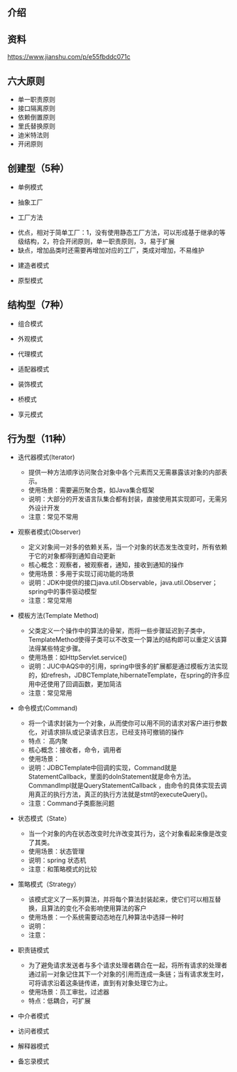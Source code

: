 ## 介绍

## 资料
 https://www.jianshu.com/p/e55fbddc071c

## 六大原则
- 单一职责原则
- 接口隔离原则
- 依赖倒置原则
- 里氏替换原则
- 迪米特法则
- 开闭原则

## 创建型（5种）
* 单例模式

* 抽象工厂

* 工厂方法

 - 优点，相对于简单工厂：1，没有使用静态工厂方法，可以形成基于继承的等级结构，2，符合开闭原则，单一职责原则，3，易于扩展
 - 缺点，增加品类时还需要再增加对应的工厂，类成对增加，不易维护
* 建造者模式

* 原型模式

## 结构型（7种）
* 组合模式

* 外观模式

* 代理模式

* 适配器模式

* 装饰模式

* 桥模式

* 享元模式

## 行为型（11种）
* 迭代器模式(Iterator)
    - 提供一种方法顺序访问聚合对象中各个元素而又无需暴露该对象的内部表示。
    - 使用场景：需要遍历聚合类，如Java集合框架
    - 说明：大部分的开发语言队集合都有封装，直接使用其实现即可，无需另外设计开发
    - 注意：常见不常用
* 观察者模式(Observer)
    - 定义对象间一对多的依赖关系，当一个对象的状态发生改变时，所有依赖于它的对象都得到通知自动更新
    - 核心概念：观察者，被观察者，通知，接收到通知的操作
    - 使用场景：多用于实现订阅功能的场景
    - 说明：JDK中提供的接口java.util.Observable，java.util.Observer；spring中的事件驱动模型
    - 注意：常见常用
* 模板方法(Template Method)
    - 父类定义一个操作中的算法的骨架，而将一些步骤延迟到子类中，TemplateMethod使得子类可以不改变一个算法的结构即可以重定义该算法得某些特定步骤。
    - 使用场景：如HttpServlet.service()
    - 说明：JUC中AQS中的引用，spring中很多的扩展都是通过模板方法实现的，如refresh，JDBCTemplate,hibernateTemplate，在spring的许多应用中还使用了回调函数，更加简洁
    - 注意：常见常用
* 命令模式(Command)
    - 将一个请求封装为一个对象，从而使你可以用不同的请求对客户进行参数化，对请求排队或记录请求日志，已经支持可撤销的操作
    - 特点： 高内聚
    - 核心概念：接收者，命令，调用者
    - 使用场景：
    - 说明：JDBCTemplate中回调的实现，Command就是StatementCallback，里面的doInStatement就是命令方法。CommandImpl就是QueryStatementCallback ，由命令的具体实现去调用真正的执行方法，真正的执行方法就是stmt的executeQuery()。
    - 注意：Command子类膨胀问题
* 状态模式（State）
    - 当一个对象的内在状态改变时允许改变其行为，这个对象看起来像是改变了其类。
    - 使用场景：状态管理
    - 说明：spring 状态机
    - 注意：和策略模式的比较
* 策略模式（Strategy）
    - 该模式定义了一系列算法，并将每个算法封装起来，使它们可以相互替换，且算法的变化不会影响使用算法的客户
    - 使用场景：一个系统需要动态地在几种算法中选择一种时
    - 说明：
    - 注意：
* 职责链模式
    - 为了避免请求发送者与多个请求处理者耦合在一起，将所有请求的处理者通过前一对象记住其下一个对象的引用而连成一条链；当有请求发生时，可将请求沿着这条链传递，直到有对象处理它为止。
    - 使用场景：员工审批，过滤器
    - 特点：低耦合，可扩展

* 中介者模式

* 访问者模式

* 解释器模式

* 备忘录模式









